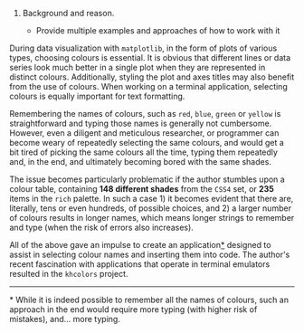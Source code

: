1. Background and reason.

    - Provide multiple examples and approaches of how to work with it

During data visualization with `matplotlib`, in the form of plots of various
types, choosing colours is essential. It is obvious that different lines
or data series look much better in a single plot when they are represented in 
distinct colours. Additionally, styling the plot and axes titles
may also benefit from the use of colours. When working on a terminal
application, selecting colours is equally important for text formatting.

Remembering the names of colours, such as `red`, `blue`, `green`
or `yellow` is straightforward and typing those names is generally
not cumbersome. However, even a diligent and meticulous researcher, or
programmer can become weary of repeatedly selecting the same colours, and would
get a bit tired of picking the same colours all the time,
typing them repeatedly and, in the end, and ultimately becoming bored with
the same shades.

The issue becomes particularly problematic if the author stumbles upon
a colour table, containing **148 different shades** from the `CSS4` set,
or **235** items in the `rich` palette. In such a case 1) it becomes evident
that there are, literally, tens or even hundreds, of possible choices, and 2)
a larger number of colours results in longer names, which means longer
strings to remember and type (when the risk of errors also increases).

All of the above gave an impulse to create an application[*](#bla) designed to
assist in selecting colour names and inserting them into code. The author's
recent fascination with applications that operate in terminal emulators
resulted in the `khcolors` project.

---
<a id="bla"></a>
\* While it is indeed possible to remember all the names of colours,
such an approach in the end would require more typing (with higher
risk of mistakes), and... more typing.
